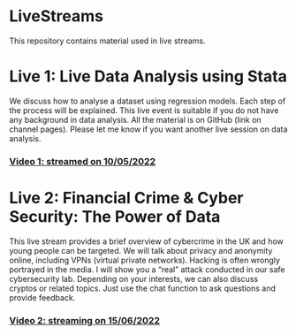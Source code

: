 # LiveStreams
This repository contains material used in live streams.

# Live 1: Live Data Analysis using Stata
We discuss how to analyse a dataset using regression models. Each step of the process will be explained. This live event is suitable if you do not have any background in data analysis. All the material is on GitHub (link on channel pages). Please let me know if you want another live session on data analysis.
### [Video 1: streamed on 10/05/2022](https://youtu.be/Wl7Z6oKpAEI)



# Live 2: Financial Crime & Cyber Security: The Power of Data
This live stream provides a brief overview of cybercrime in the UK and how young people can be targeted. We will talk about privacy and anonymity online, including VPNs (virtual private networks). Hacking is often wrongly portrayed in the media. I will show you a “real” attack conducted in our safe cybersecurity lab. Depending on your interests, we can also discuss cryptos or related topics. Just use the chat function to ask questions and provide feedback.
### [Video 2: streaming on 15/06/2022](https://youtu.be/zX4n0p1xquI)
